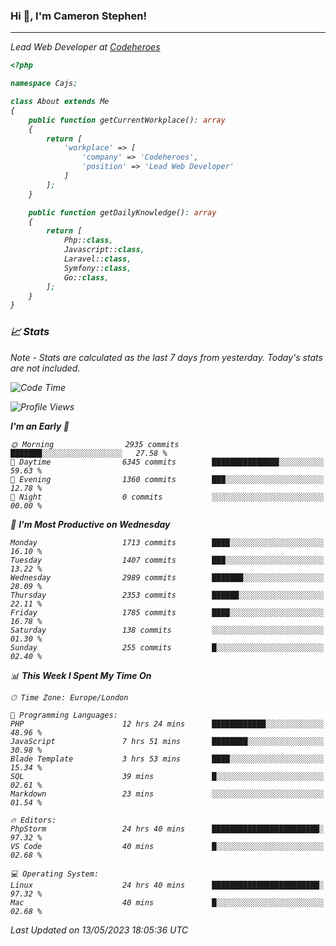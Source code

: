 ### Hi 👋, I'm Cameron Stephen!
<hr>
<p><em>Lead Web Developer at <a href="https://codeheroes.co.uk">Codeheroes</a></p>


```php
<?php

namespace Cajs;

class About extends Me
{
    public function getCurrentWorkplace(): array
    {
        return [
            'workplace' => [
                'company' => 'Codeheroes',
                'position' => 'Lead Web Developer'
            ]
        ];
    }

    public function getDailyKnowledge(): array
    {
        return [
            Php::class,
            Javascript::class,
            Laravel::class,
            Symfony::class,
            Go::class,
        ];
    }
}
```

### 📈 Stats
<p><em>Note - Stats are calculated as the last 7 days from yesterday. Today's stats are not included.</em></p>


<!--START_SECTION:waka-->
![Code Time](http://img.shields.io/badge/Code%20Time-3%2C387%20hrs%2012%20mins-blue)

![Profile Views](http://img.shields.io/badge/Profile%20Views-0-blue)

**I'm an Early 🐤** 

```text
🌞 Morning                2935 commits        ███████░░░░░░░░░░░░░░░░░░   27.58 % 
🌆 Daytime                6345 commits        ███████████████░░░░░░░░░░   59.63 % 
🌃 Evening                1360 commits        ███░░░░░░░░░░░░░░░░░░░░░░   12.78 % 
🌙 Night                  0 commits           ░░░░░░░░░░░░░░░░░░░░░░░░░   00.00 % 
```
📅 **I'm Most Productive on Wednesday** 

```text
Monday                   1713 commits        ████░░░░░░░░░░░░░░░░░░░░░   16.10 % 
Tuesday                  1407 commits        ███░░░░░░░░░░░░░░░░░░░░░░   13.22 % 
Wednesday                2989 commits        ███████░░░░░░░░░░░░░░░░░░   28.09 % 
Thursday                 2353 commits        ██████░░░░░░░░░░░░░░░░░░░   22.11 % 
Friday                   1785 commits        ████░░░░░░░░░░░░░░░░░░░░░   16.78 % 
Saturday                 138 commits         ░░░░░░░░░░░░░░░░░░░░░░░░░   01.30 % 
Sunday                   255 commits         █░░░░░░░░░░░░░░░░░░░░░░░░   02.40 % 
```


📊 **This Week I Spent My Time On** 

```text
🕑︎ Time Zone: Europe/London

💬 Programming Languages: 
PHP                      12 hrs 24 mins      ████████████░░░░░░░░░░░░░   48.96 % 
JavaScript               7 hrs 51 mins       ████████░░░░░░░░░░░░░░░░░   30.98 % 
Blade Template           3 hrs 53 mins       ████░░░░░░░░░░░░░░░░░░░░░   15.34 % 
SQL                      39 mins             █░░░░░░░░░░░░░░░░░░░░░░░░   02.61 % 
Markdown                 23 mins             ░░░░░░░░░░░░░░░░░░░░░░░░░   01.54 % 

🔥 Editors: 
PhpStorm                 24 hrs 40 mins      ████████████████████████░   97.32 % 
VS Code                  40 mins             █░░░░░░░░░░░░░░░░░░░░░░░░   02.68 % 

💻 Operating System: 
Linux                    24 hrs 40 mins      ████████████████████████░   97.32 % 
Mac                      40 mins             █░░░░░░░░░░░░░░░░░░░░░░░░   02.68 % 
```


 Last Updated on 13/05/2023 18:05:36 UTC
<!--END_SECTION:waka-->
